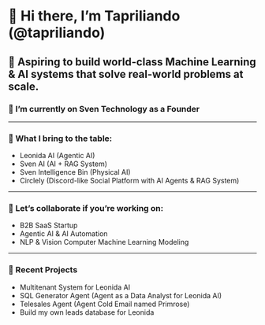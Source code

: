 # 👋 Hi there, I’m **Tapriliando** (@tapriliando)

**🚀 Aspiring to build world-class Machine Learning & AI systems that solve real-world problems at scale.**
---

### 🌱 I’m currently on Sven Technology as a Founder

---

### 🌟 What I bring to the table:
- Leonida AI (Agentic AI)
- Sven AI (AI + RAG System)
- Sven Intelligence Bin (Physical AI)
- Circlely (Discord-like Social Platform with AI Agents & RAG System)
---

### 🤝 Let’s collaborate if you’re working on:
- B2B SaaS Startup
- Agentic AI & AI Automation
- NLP & Vision Computer Machine Learning Modeling

---

### 🔭 Recent Projects
- Multitenant System for Leonida AI
- SQL Generator Agent (Agent as a Data Analyst for Leonida AI)
- Telesales Agent (Agent Cold Email named Primrose)
- Build my own leads database for Leonida 

